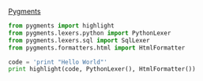 
[Pygments](http://pygments.org/docs/quickstart/)

```py
from pygments import highlight
from pygments.lexers.python import PythonLexer
from pygments.lexers.sql import SqlLexer
from pygments.formatters.html import HtmlFormatter

code = 'print "Hello World"'
print highlight(code, PythonLexer(), HtmlFormatter())
```


